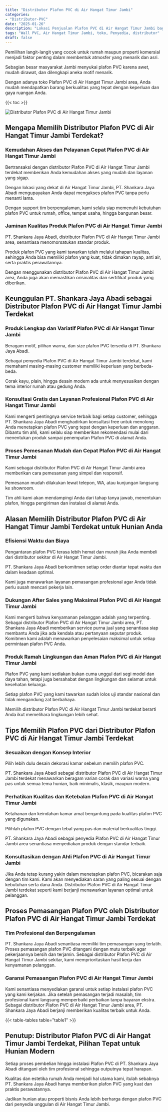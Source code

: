 ```yaml
---
title: "Distributor Plafon PVC di Air Hangat Timur Jambi"
categories: 
- "Distributor-PVC"
date: "2025-01-26"
description: "Lokasi Penjualan Plafon PVC di Air Hangat Timur Jambi bagi rumah, perkantoran, dan ritel. Material terbaik, pilihan motif, variasi warna modern, beserta layanan penempatan ditangani oleh tenaga ahli ahli serta garansi resmi!|Layanan penyediaan Plafon PVC di Air Hangat Timur Jambi untuk kebutuhan rumah, kantor, maupun ritel, beserta material unggulan dan penempatan oleh teknisi profesional serta jaminan resmi.|Pilihan Plafon PVC di Air Hangat Timur Jambi yang andal untuk hunian, kantor, serta ritel, dengan material unggulan dan pemasangan dikerjakan oleh tim berpengalaman dan kepastian resmi.|Distribusi Plafon PVC di Air Hangat Timur Jambi untuk tempat tinggal, perkantoran, serta ritel, dengan material terbaik dan instalasi ditangani oleh teknisi berpengalaman, lengkap dengan jaminan resmi.}"
tags: "Wall PVC, Air Hangat Timur Jambi, toko, Penyedia, distributor"
draft: false
---
```


Pemilihan langit-langit yang cocok untuk rumah maupun properti komersial menjadi faktor penting dalam membentuk atmosfer yang menarik dan asri.

Sebagian besar masyarakat Jambi menyukai plafon PVC karena awet, mudah dirawat, dan dilengkapi aneka motif menarik.

Dengan adanya toko Plafon PVC di Air Hangat Timur Jambi area, Anda mudah mendapatkan barang berkualitas yang tepat dengan keperluan dan gaya ruangan Anda.

{{< toc >}}

![Distributor Plafon PVC di Air Hangat Timur Jambi](/images/Distributor-PVC/Distributor-Plafon-PVC-di-Air-Hangat-Timur-Jambi.png)


## Mengapa Memilih Distributor Plafon PVC di Air Hangat Timur Jambi Terdekat?

### Kemudahan Akses dan Pelayanan Cepat Plafon PVC di Air Hangat Timur Jambi

Bertransaksi dengan distributor Plafon PVC di Air Hangat Timur Jambi terdekat memberikan Anda kemudahan akses yang mudah dan layanan yang sigap.

Dengan lokasi yang dekat di Air Hangat Timur Jambi, PT. Shankara Jaya Abadi mengupayakan Anda dapat mengakses plafon PVC tanpa perlu menanti lama.

Dengan support tim berpengalaman, kami selalu siap memenuhi kebutuhan plafon PVC untuk rumah, office, tempat usaha, hingga bangunan besar.

### Jaminan Kualitas Produk Plafon PVC di Air Hangat Timur Jambi

PT. Shankara Jaya Abadi, distributor Plafon PVC di Air Hangat Timur Jambi area, senantiasa menomorsatukan standar produk.

Produk plafon PVC yang kami tawarkan telah melalui tahapan kualitas, sehingga Anda bisa memiliki plafon yang kuat, tidak dimakan rayap, anti air, serta praktis perawatannya.

Dengan menggunakan distributor Plafon PVC di Air Hangat Timur Jambi area, Anda juga akan memastikan orisinalitas dan sertifikat produk yang diberikan.

## Keunggulan PT. Shankara Jaya Abadi sebagai Distributor Plafon PVC di Air Hangat Timur Jambi Terdekat

### Produk Lengkap dan Variatif Plafon PVC di Air Hangat Timur Jambi

Beragam motif, pilihan warna, dan size plafon PVC tersedia di PT. Shankara Jaya Abadi.

Sebagai penyedia Plafon PVC di Air Hangat Timur Jambi terdekat, kami memahami masing-masing customer memiliki keperluan yang berbeda-beda.

Corak kayu, plain, hingga desain modern ada untuk menyesuaikan dengan tema interior rumah atau gedung Anda.

### Konsultasi Gratis dan Layanan Profesional Plafon PVC di Air Hangat Timur Jambi

Kami mengerti pentingnya service terbaik bagi setiap customer, sehingga PT. Shankara Jaya Abadi menghadirkan konsultasi free untuk menolong Anda menetapkan plafon PVC yang tepat dengan keperluan dan anggaran. Dibantu tim ahli, kami selalu siap memberikan rekomendasi mulai dari menentukan produk sampai penempatan Plafon PVC di alamat Anda.

### Proses Pemesanan Mudah dan Cepat Plafon PVC di Air Hangat Timur Jambi

Kami sebagai distributor Plafon PVC di Air Hangat Timur Jambi area memberikan cara pemesanan yang simpel dan responsif.

Pemesanan mudah dilakukan lewat telepon, WA, atau kunjungan langsung ke showroom.

Tim ahli kami akan mendampingi Anda dari tahap tanya jawab, menentukan plafon, hingga pengiriman dan instalasi di alamat Anda.

## Alasan Memilih Distributor Plafon PVC di Air Hangat Timur Jambi Terdekat untuk Hunian Anda

### Efisiensi Waktu dan Biaya

Pengantaran plafon PVC terasa lebih hemat dan murah jika Anda membeli dari distributor sekitar di Air Hangat Timur Jambi.

PT. Shankara Jaya Abadi berkomitmen setiap order diantar tepat waktu dan dalam keadaan optimal.

Kami juga menawarkan layanan pemasangan profesional agar Anda tidak perlu susah mencari pekerja lain.

### Dukungan After Sales yang Maksimal Plafon PVC di Air Hangat Timur Jambi

Kami mengerti bahwa kenyamanan pelanggan adalah yang terpenting. Sebagai distributor Plafon PVC di Air Hangat Timur Jambi area, PT. Shankara Jaya Abadi memberikan service purna jual yang senantiasa siap membantu Anda jika ada kendala atau pertanyaan seputar produk. Komitmen kami adalah menawarkan penyelesaian maksimal untuk setiap permintaan plafon PVC Anda.

### Produk Ramah Lingkungan dan Aman Plafon PVC di Air Hangat Timur Jambi

Plafon PVC yang kami sediakan bukan cuma unggul dari segi model dan daya tahan, tetapi juga bersahabat dengan lingkungan dan selamat untuk kesehatan keluarga.

Setiap plafon PVC yang kami tawarkan sudah lolos uji standar nasional dan tidak mengandung zat berbahaya.

Memilih distributor Plafon PVC di Air Hangat Timur Jambi terdekat berarti Anda ikut memelihara lingkungan lebih sehat.

## Tips Memilih Plafon PVC dari Distributor Plafon PVC di Air Hangat Timur Jambi Terdekat

### Sesuaikan dengan Konsep Interior

Pilih lebih dulu desain dekorasi kamar sebelum memilih plafon PVC.

PT. Shankara Jaya Abadi sebagai distributor Plafon PVC di Air Hangat Timur Jambi terdekat menawarkan beragam varian corak dan variasi warna yang pas untuk semua tema hunian, baik minimalis, klasik, maupun modern.

### Perhatikan Kualitas dan Ketebalan Plafon PVC di Air Hangat Timur Jambi

Ketahanan dan keindahan kamar amat bergantung pada kualitas plafon PVC yang digunakan.

Pilihlah plafon PVC dengan tebal yang pas dan material berkualitas tinggi.

PT. Shankara Jaya Abadi sebagai penyedia Plafon PVC di Air Hangat Timur Jambi area senantiasa menyediakan produk dengan standar terbaik.

### Konsultasikan dengan Ahli Plafon PVC di Air Hangat Timur Jambi

Jika Anda tetap kurang yakin dalam menetapkan plafon PVC, bicarakan saja dengan tim kami. Kami akan menyediakan saran yang paling sesuai dengan kebutuhan serta dana Anda. Distributor Plafon PVC di Air Hangat Timur Jambi terdekat seperti kami berjanji menawarkan layanan optimal untuk pelanggan.

## Proses Pemasangan Plafon PVC oleh Distributor Plafon PVC di Air Hangat Timur Jambi Terdekat

### Tim Profesional dan Berpengalaman

PT. Shankara Jaya Abadi senantiasa memiliki tim pemasangan yang terlatih. Proses pemasangan plafon PVC ditangani dengan mutu terbaik agar pekerjaannya bersih dan terjamin. Sebagai distributor Plafon PVC di Air Hangat Timur Jambi sekitar, kami memprioritaskan hasil kerja dan kenyamanan pelanggan.

### Garansi Pemasangan Plafon PVC di Air Hangat Timur Jambi

Kami senantiasa menyediakan garansi untuk setiap instalasi plafon PVC yang kami kerjakan. Jika setelah pemasangan terjadi masalah, tim profesional kami langsung memperbaiki perbaikan tanpa bayaran ekstra. Sebagai distributor Plafon PVC di Air Hangat Timur Jambi area, PT. Shankara Jaya Abadi berjanji memberikan kualitas terbaik untuk Anda.

{{< table-tables table="table1" >}}

## Penutup: Distributor Plafon PVC di Air Hangat Timur Jambi Terdekat, Pilihan Tepat untuk Hunian Modern

Setiap proses pembelian hingga instalasi Plafon PVC di PT. Shankara Jaya Abadi ditangani oleh tim profesional sehingga outputnya tepat harapan.

Kualitas dan estetika rumah Anda menjadi hal utama kami, itulah sebabnya PT. Shankara Jaya Abadi hanya memberikan plafon PVC yang kuat dan praktis perawatannya.

Jadikan hunian atau properti bisnis Anda lebih berharga dengan plafon PVC dari penyedia unggulan di Air Hangat Timur Jambi.